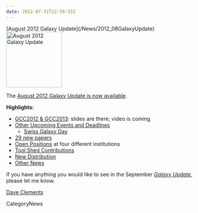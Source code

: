 ```yaml
---
date: 2012-07-31T22:59:33Z
---
```

<div class='newsItemHeader'>[August 2012 Galaxy Update](/News/2012_08GalaxyUpdate)</div>

<div class='right'><a href='/GalaxyUpdates/2012_08'><img src='/Images/Logos/GalaxyUpdate200.png' alt='August 2012 Galaxy Update' width=150 /></a></div>

The [August 2012 Galaxy Update is now available](/GalaxyUpdates/2012_08). 

**Highlights:**

* [GCC2012 & GCC2013](/GalaxyUpdates/2012_08#gcc2012--gcc2013): slides are there; video is coming
* [Other Upcoming Events and Deadlines](/GalaxyUpdates/2012_08#upcoming-events-and-deadlines)
  * [Swiss Galaxy Day](/GalaxyUpdates/2012_08#swiss-galaxy-day)
* [29 new papers](/GalaxyUpdates/2012_08#new-papers)
* [Open Positions](/GalaxyUpdates/2012_08#whos-hiring) at four different institutions
* [Tool Shed Contributions](/GalaxyUpdates/2012_08#tool-shed-contributions)
* [New Distribution](/GalaxyUpdates/2012_08#new-distributions)
* [Other News](/GalaxyUpdates/2012_08#other-news)

If you have anything you would like to see in the September *[Galaxy Update](/GalaxyUpdates)*, please let me know.

[Dave Clements](/DaveClements)


CategoryNews
